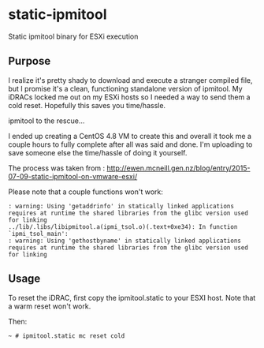 # static-ipmitool
Static ipmitool binary for ESXi execution

## Purpose
I realize it's pretty shady to download and execute a stranger compiled file, but I promise it's a clean, functioning standalone version of ipmitool. My iDRACs locked me out on my ESXi hosts so I needed a way to send them a cold reset. Hopefully this saves you time/hassle.

ipmitool to the rescue...

I ended up creating a CentOS 4.8 VM to create this and overall it took me a couple hours to fully complete after all was said and done. I'm uploading to save someone else the time/hassle of doing it yourself. 

The process was taken from : http://ewen.mcneill.gen.nz/blog/entry/2015-07-09-static-ipmitool-on-vmware-esxi/

Please note that a couple functions won't work:
```
: warning: Using 'getaddrinfo' in statically linked applications requires at runtime the shared libraries from the glibc version used for linking
../lib/.libs/libipmitool.a(ipmi_tsol.o)(.text+0xe34): In function `ipmi_tsol_main':
: warning: Using 'gethostbyname' in statically linked applications requires at runtime the shared libraries from the glibc version used for linking
```
## Usage

To reset the iDRAC, first copy the ipmitool.static to your ESXI host. Note that a warm reset won't work. 

Then:

```
~ # ipmitool.static mc reset cold
```
